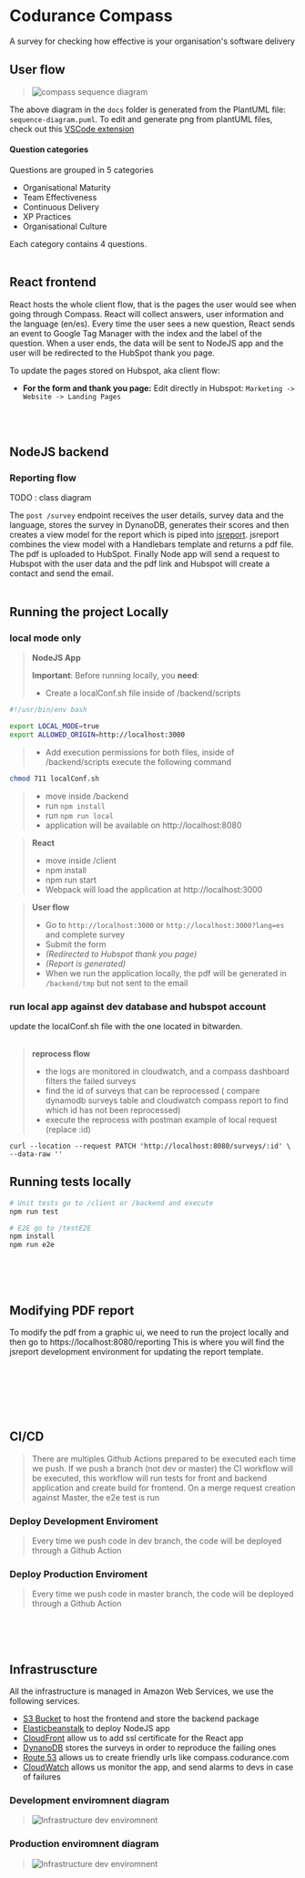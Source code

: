 # Codurance Compass

A survey for checking how effective is your organisation's software delivery

## User flow

> ![compass sequence diagram](docs/diagrams/out/compass-sequence-diagram-hs-flow/sequence-diagram.png?raw=true)

The above diagram in the `docs` folder is generated from the PlantUML file: `sequence-diagram.puml`.
To edit and generate png from plantUML files, check out this [VSCode extension](https://github.com/qjebbs/vscode-plantuml)

#### Question categories

Questions are grouped in 5 categories

- Organisational Maturity
- Team Effectiveness
- Continuous Delivery
- XP Practices
- Organisational Culture

Each category contains 4 questions.
<br/>
<br/>

## React frontend

React hosts the whole client flow, that is the pages the user would see when going through Compass.
React will collect answers, user information and the language (en/es). Every time the user sees a new question, React sends an event to Google Tag Manager with the index and the label of the question.
When a user ends, the data will be sent to NodeJS app and the user will be redirected to the HubSpot thank you page.

To update the pages stored on Hubspot, aka client flow:

- **For the form and thank you page:** Edit directly in Hubspot: `Marketing -> Website -> Landing Pages`
<br/>
<br/>

## NodeJS backend

### Reporting flow

TODO : class diagram

The `post /survey` endpoint receives the user details, survey data and the language, stores the survey in DynanoDB, generates their scores and then creates a view model for the report which is piped into [jsreport](https://jsreport.net/learn/adapting-jsreport). jsreport combines the view model with a Handlebars template and returns a pdf file.
The pdf is uploaded to HubSpot.
Finally Node app will send a request to Hubspot with the user data and the pdf link and Hubspot will create a contact and send the email.
<br/>
<br/>

## Running the project Locally

### local mode only


> **NodeJS App**
>
> **Important**: Before running locally, you **need**:
>
> - Create a localConf.sh file inside of /backend/scripts
```bash
#!/usr/bin/env bash

export LOCAL_MODE=true
export ALLOWED_ORIGIN=http://localhost:3000
```
> - Add execution permissions for both files, inside of /backend/scripts execute the following command
```bash
chmod 711 localConf.sh
```

> - move inside /backend
> - run ```npm install```
> - run ```npm run local```
> - application will be available on http://localhost:8080


> **React**
>
> - move inside /client
> - npm install
> - npm run start
> - Webpack will load the application at http://localhost:3000

> **User flow**
>
>
> - Go to `http://localhost:3000` or `http://localhost:3000?lang=es` and complete survey
> - Submit the form
> - _(Redirected to Hubspot thank you page)_
> - _(Report is generated)_
> - When we run the application locally, the pdf will be generated in `/backend/tmp` but not sent to the email



### run local app against dev database and hubspot account

update the localConf.sh file with the one located in bitwarden.
<br/>
<br/>

> **reprocess flow**
> - the logs are monitored in cloudwatch, and a compass dashboard filters the failed surveys
> - find the id of surveys that can be reprocessed ( compare dynamodb surveys table and cloudwatch compass report to find which id has not been reprocessed)
> - execute the reprocess with postman
example of local request (replace :id)
```
curl --location --request PATCH 'http://localhost:8080/surveys/:id' \
--data-raw ''
```

## Running tests locally

```bash
# Unit tests go to /client or /backend and execute
npm run test

# E2E go to /testE2E
npm install
npm run e2e
```

<br/>
<br/>
<br/>

## Modifying PDF report

To modify the pdf from a graphic ui, we need to run the project locally and then go to https://localhost:8080/reporting This is where you will find the jsreport development environment for updating the report template.

<br/>
<br/>
<br/>
<br/>
<br/>

## CI/CD

> There are multiples Github Actions prepared to be executed each time we push. If we push a branch (not dev or master) the CI workflow will be executed, this workflow will run tests for front and backend application and create build for frontend.
> On a merge request creation against Master, the e2e test is run
### Deploy Development Enviroment

> Every time we push code in dev branch, the code will be deployed through a Github Action

### Deploy Production Enviroment

> Every time we push code in master branch, the code will be deployed through a Github Action

<br/>
<br/>
<br/>

## Infrastruscture

All the infrastructure is managed in Amazon Web Services, we use the following services.

- [S3 Bucket](https://aws.amazon.com/s3/) to host the frontend and store the backend package
- [Elasticbeanstalk](https://aws.amazon.com/elasticbeanstalk/) to deploy NodeJS app
- [CloudFront](https://aws.amazon.com/cloudfront/) allow us to add ssl certificate for the React app
- [DynanoDB](https://aws.amazon.com/dynamodb/) stores the surveys in order to reproduce the failing ones
- [Route 53](https://aws.amazon.com/route53/) allows us to create friendly urls like compass.codurance.com
- [CloudWatch](https://aws.amazon.com/cloudwatch/) allows us monitor the app, and send alarms to devs in case of failures

### Development enviromnent diagram

> ![Infrastructure dev enviromnent](docs/diagrams/out/dev-infrastructure.png?raw=true)

### Production enviromnent diagram

> ![Infrastructure dev enviromnent](docs/diagrams/out/prod-infrastructure.png?raw=true)
